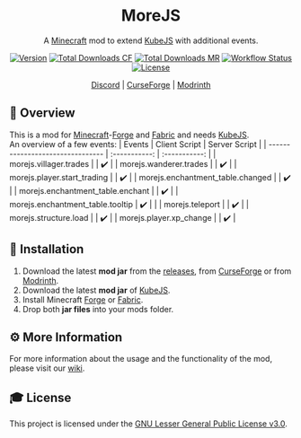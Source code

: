 <div align="center">
<h1>MoreJS</h1>

A [Minecraft] mod to extend [KubeJS] with additional events.

[![Version][version_badge]][version_link]
[![Total Downloads CF][total_downloads_cf_badge]][curseforge]
[![Total Downloads MR][total_downloads_mr_badge]][modrinth]
[![Workflow Status][workflow_status_badge]][workflow_status_link]
[![License][license_badge]][license]

[Discord] | [CurseForge] | [Modrinth]

</div>

## **📑 Overview**
This is a mod for [Minecraft]-[Forge] and [Fabric] and needs [KubeJS].<br>
An overview of a few events: 
| Events                           | Client Script | Server Script |
| -------------------------------- | :-----------: | :-----------: |
| morejs.villager.trades           |               |      ✔️       |
| morejs.wanderer.trades           |               |      ✔️       |
| morejs.player.start_trading      |               |      ✔️       |
| morejs.enchantment_table.changed |               |      ✔️       |
| morejs.enchantment_table.enchant |               |      ✔️       |
| morejs.enchantment_table.tooltip |      ✔️       |               |
| morejs.teleport                  |               |      ✔️       |
| morejs.structure.load            |               |      ✔️       |
| morejs.player.xp_change          |               |      ✔️       |


## **🔧 Installation**
1. Download the latest **mod jar** from the [releases], from [CurseForge] or from [Modrinth].
2. Download the latest **mod jar** of [KubeJS].
3. Install Minecraft [Forge] or [Fabric].
4. Drop both **jar files** into your mods folder.

## **⚙️ More Information**
For more information about the usage and the functionality of the mod, please visit our [wiki].

## **🎓 License**
This project is licensed under the [GNU Lesser General Public License v3.0][license].

<!-- Badges -->
[version_badge]: https://img.shields.io/github/v/release/AlmostReliable/morejs?include_prereleases&style=flat-square
[version_link]: https://github.com/AlmostReliable/morejs/releases/latest
[total_downloads_cf_badge]: http://cf.way2muchnoise.eu/full_666198.svg?badge_style=flat
[total_downloads_mr_badge]: https://img.shields.io/badge/dynamic/json?style=flat-square&color=5da545&label=modrinth&query=downloads&url=https://api.modrinth.com/api/v1/mod/mo64mR1W
[workflow_status_badge]: https://img.shields.io/github/workflow/status/AlmostReliable/morejs/CI?style=flat-square
[workflow_status_link]: https://github.com/AlmostReliable/morejs/actions
[license_badge]: https://img.shields.io/github/license/AlmostReliable/morejs?style=flat-square

<!-- Links -->
[minecraft]: https://www.minecraft.net/
[kubejs]: https://www.curseforge.com/minecraft/mc-mods/kubejs
[discord]: https://discord.com/invite/ThFnwZCyYY
[releases]: https://github.com/AlmostReliable/morejs/releases
[curseforge]: https://www.curseforge.com/minecraft/mc-mods/morejs
[modrinth]: https://modrinth.com/mod/morejs
[forge]: http://files.minecraftforge.net/
[fabric]: https://fabricmc.net/
[wiki]: https://github.com/AlmostReliable/morejs/wiki
[changelog]: CHANGELOG.md
[license]: LICENSE
